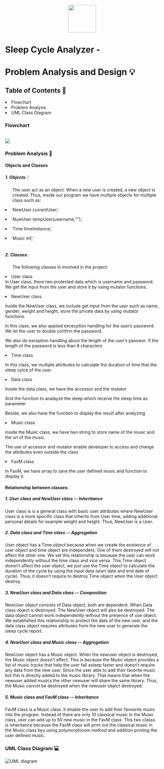 <p align="center">
  <img src="." width="90" height="90">
</p>

<h1>Sleep Cycle Analyzer - </h1>
<h1>Problem Analysis and Design 💡</h1>
<h2>Table of Contents 🧾 </h2>
  <li> Flowchart </li>
  <li> Problem Analysis </li>
  <li> UML Class Diagram </li>

<h3> Flowchart </h3>
  <br />
    <img src = https://github.com/jjn7702/SECJ1023-PT2/blob/main/Submission/sec08_23242/DreamCatcher/Problem%20Analysis%20and%20Design/flowchart(updated).jpg>
  <br />
<h3> Problem Analysis 📝 </h3>
<h4> Objects and Classes </h4>
<h5> 1. Objects：</h5>
  <ul>
    The user act as an object. When a new user is created, a new object is created. Thus, inside our program we have multiple objects for multiple class such as:
  </ul>
    <p><li> `NewUser currentUser;` </li>
    <p><li> `NuwUser tempUser(username,"");` </li>
    <p><li> `Time timeInstance;` </li>
    <p><li> `Music m1;` </li>
  <br />
<h5> 2. Classes: </h5>
  <ul>
    The following classes in involved in the project:
  </ul>
    <p><li> User class </li>
      In User class, there two protected data which is username and password. We get the input from the user and store it by using mutator functions. 
    <p><li> NewUser class </li>
      <p><p>Inside the NewUser class, we include get input from the user such as name, gender, weight and height, store the private data by  using mutator functions.
      <p><p>In this class, we also applied excecption handling for the user’s password. We let the user to double confirm the password.
      <p><p>We also do exception handling about the length of the user’s passwor.  If the length of the password is less than 8 characters 
    <p><li> Time class </li>
      <p><p>In this class, we multiple attributes to calculate the duration of time that the sleep cylce of the user. 
    <p><li> Data class </li>
      <p><p>Inside the data class, we have the accessor and the mutator
      <p><p>And the function to analayze the sleep which receive the sleep time as parameter
      <p><p>Beside, we also have the function to display the result after analyzing 
    <p><li> Music class </li>
      <p><p>Inside the Music class, we have two string to store name of the music and the url of the music.
      <p><p>The use of accessor and mutator enable developer to access and change the attributes even outside the class 
    <p><li> FavM class </li>
      <p><p>In FavM, we have array to save the user defined music and function to display it.
  <br />
<h4> Relationship between classes: </h4>
<h5> 1. User class and NewUser class -- Inheritance</h5>
User class is is a general class with basic user attributes where NewUser class is a more specific class that inherits from User time, adding additional personal details for example weight and height. Thus, NewUser is a User. 

<h5> 2. Data class and Time class -- Aggregation</h5>
User object has a Time object because when we create the existence of user object and time object are independent. One of them destroyed will not affect the other one. We set this relationship is because the user can work independently without the time class and vice versa. This Time object doesn’t affect the user object, we just use the Time object to calculate the duration of the cycle by using the input data (start date and end date of cycle). Thus, it doesn’t require to destroy Time object when the User object destroy. 

<h5> 3. NewUser class and Data class -- Composition </h5>
NewUser object consists of Data object, both are dependent. When Data class object is destroyed. The NewUser object will also be destroyed. The data object cannot work independently without the presence of use object. We established this relationship to protect the data of the new user, and the data class object requires attributes from the new user to generate the sleep cycle report. 

<h5> 4. NewUser class and Music class -- Aggregation </h5>
NewUser object has a Music object. When the newuser object is destroyed, the Music object doesn’t affect. This is because the Music object provides a list of music tracks that help the user fall asleep faster and doesn’t require any data from the new user. Since the user able to add their favorite music but this is directly added to the music library. That means that when the newuser added musics the other newuser will share the same library. Thus, the Music cannot be destroyed when the newuser object destroyed. 

<h5> 5. Music class and FavM class -- Inheritance </h5>
FavM class is a Music class. It enable the user to add their favourite music into the program. Instead of there are only 10 classical music in the Music class, user can add up to 50 new music in the FavM class. This two classs is inheritance because the FavM class will print out the classical music in the Music class byu using polymorphiosm method and addition printing the user defined music. 

<h3> UML Class Diagram 💻</h3>

![UML diagram](https://github.com/jjn7702/SECJ1023-PT2/blob/main/Submission/sec08_23242/DreamCatcher/Problem%20Analysis%20and%20Design/DreamCatcherUMLDiagram.jpg)

